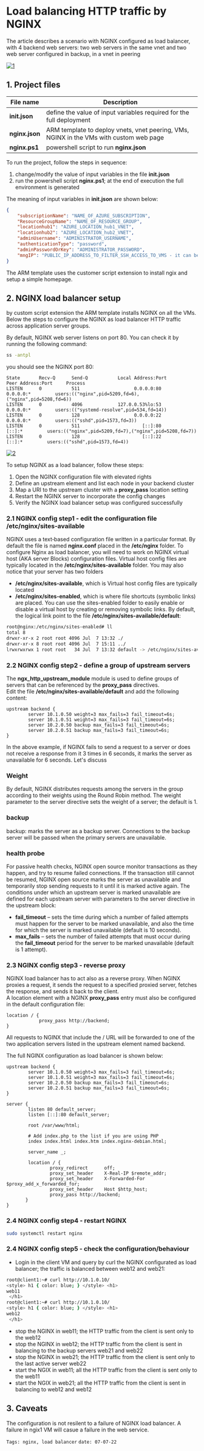 <properties
pageTitle= 'Load balancing HTTP traffic by NGINX'
description= "Load balancing HTTP traffic by NGINX"
documentationcenter: na
services=""
documentationCenter="github"
authors="fabferri"
manager=""
editor=""/>

<tags
   ms.service="howto-Azure-examples"
   ms.devlang="na"
   ms.topic="article"
   ms.tgt_pltfrm="na"
   ms.workload="load balancing, NVA"
   ms.date="18/07/2022"
   ms.review=""
   ms.author="fabferri" />

# Load balancing HTTP traffic by NGINX
The article describes a scenario with NGINX configured as load balancer, with 4 backend web servers: two web servers in the same vnet and two web server configured in backup, in a vnet in peering

[![1]][1]



## <a name="list of files"></a>1. Project files

| File name                 | Description                                                                             |
| ------------------------- | --------------------------------------------------------------------------------------- |
| **init.json**             | define the value of input variables required for the full deployment                    |
| **nginx.json**            | ARM template to deploy vnets, vnet peering, VMs, NGINX in the VMs with custom web page  |
| **nginx.ps1**             | powershell script to run **nginx.json**                                                 |


To run the project, follow the steps in sequence:
1. change/modify the value of input variables in the file **init.json**
2. run the powershell script **nginx.ps1**; at the end of execution the full environment is generated


The meaning of input variables in **init.json** are shown below:
```json
{
    "subscriptionName": "NAME_OF_AZURE_SUBSCRIPTION",
    "ResourceGroupName": "NAME_OF_RESOURCE_GROUP",
    "locationhub1": "AZURE_LOCATION_hub1_VNET",
    "locationhub2": "AZURE_LOCATION_hub2_VNET",
    "adminUsername": "ADMINISTRATOR_USERNAME",
    "authenticationType": "password",
    "adminPasswordOrKey": "ADMINISTRATOR_PASSWORD",
    "mngIP": "PUBLIC_IP_ADDRESS_TO_FILTER_SSH_ACCESS_TO_VMS - it can be empty string, if you do not want to filter access!"
}
```

The ARM template uses the customer script extension to install ngix and setup a simple homepage.

## <a name="nva"></a>2. NGINX load balancer setup
by custom script extension the ARM template installs NGINX on all the VMs. <br>
Below the steps to configure the NGINX as load balancer HTTP traffic across application server groups.
<br>

By default, NGINX web server listens on port 80. You can check it by running the following command:
```bash
ss -antpl
```
you should see the NGINX port 80:
```console
State       Recv-Q      Send-Q           Local Address:Port           Peer Address:Port     Process                                                      
LISTEN      0           511                    0.0.0.0:80                  0.0.0.0:*         users:(("nginx",pid=5209,fd=6),("nginx",pid=5208,fd=6))     
LISTEN      0           4096             127.0.0.53%lo:53                  0.0.0.0:*         users:(("systemd-resolve",pid=534,fd=14))                   
LISTEN      0           128                    0.0.0.0:22                  0.0.0.0:*         users:(("sshd",pid=1573,fd=3))                              
LISTEN      0           511                       [::]:80                     [::]:*         users:(("nginx",pid=5209,fd=7),("nginx",pid=5208,fd=7))     
LISTEN      0           128                       [::]:22                     [::]:*         users:(("sshd",pid=1573,fd=4))
```

[![2]][2]

To setup NGINX as a load balancer, follow these steps:
1. Open the NGINX configuration file with elevated rights
2. Define an upstream element and list each node in your backend cluster
3. Map a URI to the upstream cluster with a **proxy_pass** location setting
4. Restart the NGINX server to incorporate the config changes
5. Verify the NGINX load balancer setup was configured successfully


### <a name="NGINX"></a>2.1 NGINX config step1 - edit the configuration file /etc/nginx/sites-available
NGINX uses a text‑based configuration file written in a particular format. By default the file is named **nginx.conf** placed in the **/etc/nginx** folder.
To configure Nginx as load balancer, you will need to work on NGINX virtual host (AKA server Blocks) configuration files. Virtual host config files are typically located in the **/etc/nginx/sites-available** folder.
You may also notice that your server has two folders 
- **/etc/nginx/sites-available**, which is Virtual host config files are typically located
- **/etc/nginx/sites-enabled**, which is where file shortcuts (symbolic links) are placed. You can use the sites-enabled folder to easily enable or disable a virtual host by creating or removing symbolic links. By default, the logical link point to the file **/etc/nginx/sites-available/default**:
```bash
root@nginx:/etc/nginx/sites-enabled# ll
total 8
drwxr-xr-x 2 root root 4096 Jul  7 13:32 ./
drwxr-xr-x 8 root root 4096 Jul  7 15:11 ../
lrwxrwxrwx 1 root root   34 Jul  7 13:32 default -> /etc/nginx/sites-available/default
```

### <a name="NGINX"></a>2.2 NGINX config step2 - define a group of upstream servers
The **ngx_http_upstream_module** module is used to define groups of servers that can be referenced by the **proxy_pass** directives. <br>
Edit the file **/etc/nginx/sites-available/default** and add the following content:

```nginx
upstream backend {
        server 10.1.0.50 weight=3 max_fails=3 fail_timeout=6s;
        server 10.1.0.51 weight=3 max_fails=3 fail_timeout=6s;
        server 10.2.0.50 backup max_fails=3 fail_timeout=6s;
        server 10.2.0.51 backup max_fails=3 fail_timeout=6s;
}
```
In the above example, if NGINX fails to send a request to a server or does not receive a response from it 3 times in 6 seconds, it marks the server as unavailable for 6 seconds.
Let's discuss 
### Weight
By default, NGINX distributes requests among the servers in the group according to their weights using the Round Robin method. The weight parameter to the server directive sets the weight of a server; the default is 1.

### backup
backup: marks the server as a backup server. Connections to the backup server will be passed when the primary servers are unavailable. 

### health probe
For passive health checks, NGINX open source monitor transactions as they happen, and try to resume failed connections. If the transaction still cannot be resumed, NGINX open source marks the server as unavailable and temporarily stop sending requests to it until it is marked active again. The conditions under which an upstream server is marked unavailable are defined for each upstream server with parameters to the server directive in the upstream block:
* **fail_timeout** – sets the time during which a number of failed attempts must happen for the server to be marked unavailable, and also the time for which the server is marked unavailable (default is 10 seconds).
* **max_fails** – sets the number of failed attempts that must occur during the **fail_timeout** period for the server to be marked unavailable (default is 1 attempt).

### <a name="NGINX"></a>2.3 NGINX config step3 - reverse proxy
NGINX load balancer has to act also as a reverse proxy. When NGINX proxies a request, it sends the request to a specified proxied server, fetches the response, and sends it back to the client. <br>
A location element with a NGINX **proxy_pass** entry must also be configured in the default configuration file:
```nginx
location / {
            proxy_pass http://backend;
}
```
All requests to NGINX that include the / URL will be forwarded to one of the two application servers listed in the upstream element named backend.


The full NGINX configuration as load balancer is shown below:

```nginx
upstream backend {
        server 10.1.0.50 weight=3 max_fails=3 fail_timeout=6s;
        server 10.1.0.51 weight=3 max_fails=3 fail_timeout=6s;
        server 10.2.0.50 backup max_fails=3 fail_timeout=6s;
        server 10.2.0.51 backup max_fails=3 fail_timeout=6s;
}

server {
        listen 80 default_server;
        listen [::]:80 default_server;

        root /var/www/html;

        # Add index.php to the list if you are using PHP
        index index.html index.htm index.nginx-debian.html;

        server_name _;

        location / {
                proxy_redirect      off;
                proxy_set_header    X-Real-IP $remote_addr;
                proxy_set_header    X-Forwarded-For $proxy_add_x_forwarded_for;
                proxy_set_header    Host $http_host;
                proxy_pass http://backend;
       }
}
```

### <a name="NGINX"></a>2.4 NGINX config step4 - restart NGINX
```bash
sudo systemctl restart nginx
```

### <a name="NGINX"></a>2.4 NGINX config step5 - check the configuration/behaviour
- Login in the client VM and query by curl the NGINX configurated as load balancer; the traffic is balanced between web12 and web21:
```bash
root@client1:~# curl http://10.1.0.10/
<style> h1 { color: blue; } </style> <h1>
web11
 </h1>
root@client1:~# curl http://10.1.0.10/
<style> h1 { color: blue; } </style> <h1>
web12
 </h1>
```
- stop the NGINX in web11; the HTTP traffic from the client is sent only to the web12 
- stop the NGINX in web12; the HTTP traffic from the client is sent in balancing to the backup servers web21 and web22
- stop the NGINX in web21; the HTTP traffic from the client is sent only to the last active server web22
- start the NGIX in web11; all the HTTP traffic from the client is sent only to the web11
- start the NGIX in web21; all the HTTP traffic from the client is sent in balancing to web12 and web12

## <a name="NGINX"></a>3. Caveats
The configuration is not resilent to a failure of NGINX load balancer. A failure in ngix1 VM will casue a failure in the web service. 

`Tags: nginx, load balancer`
`date: 07-07-22`

<!--Image References-->

[1]: ./media/network-diagram1.png "network diagram"
[2]: ./media/network-diagram2.png "NGINX configured as load balancer"


<!--Link References-->

